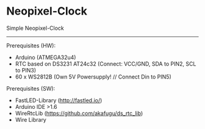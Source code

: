 Neopixel-Clock
============

Simple Neopixel-Clock

--------
Prerequisites (HW):
- Arduino (ATMEGA32u4)
- RTC based on DS3231 AT24c32 (Connect: VCC/GND, SDA to PIN2, SCL to PIN3)
- 60 x WS2812B (Own 5V Powersupply! // Connect Din to PIN5)

Prerequisites (SW):
- FastLED-Library (http://fastled.io/)
- Arduino IDE >1.6
- WireRtcLib (https://github.com/akafugu/ds_rtc_lib)
- Wire Library
